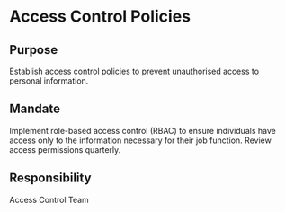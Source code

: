 # Access Control Policies

## Purpose
Establish access control policies to prevent unauthorised access to personal information.

## Mandate
Implement role-based access control (RBAC) to ensure individuals have access only to the information necessary for their job function. Review access permissions quarterly.

## Responsibility
Access Control Team
